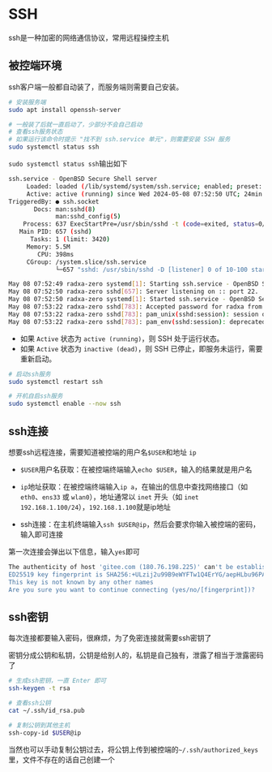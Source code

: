 # SSH

ssh是一种加密的网络通信协议，常用远程操控主机

## 被控端环境

ssh客户端一般都自动装了，而服务端则需要自己安装。

```bash
# 安装服务端
sudo apt install openssh-server

# 一般装了后就一直启动了，少部分不会自己启动
# 查看ssh服务状态
# 如果运行该命令时提示 "找不到 ssh.service 单元"，则需要安装 SSH 服务
sudo systemctl status ssh
```

`sudo systemctl status ssh`输出如下

```bash
ssh.service - OpenBSD Secure Shell server
     Loaded: loaded (/lib/systemd/system/ssh.service; enabled; preset: enabled)
     Active: active (running) since Wed 2024-05-08 07:52:50 UTC; 24min ago
TriggeredBy: ● ssh.socket
       Docs: man:sshd(8)
             man:sshd_config(5)
    Process: 637 ExecStartPre=/usr/sbin/sshd -t (code=exited, status=0/SUCCESS)
   Main PID: 657 (sshd)
      Tasks: 1 (limit: 3420)
     Memory: 5.5M
        CPU: 398ms
     CGroup: /system.slice/ssh.service
             └─657 "sshd: /usr/sbin/sshd -D [listener] 0 of 10-100 startups"

May 08 07:52:49 radxa-zero systemd[1]: Starting ssh.service - OpenBSD Secure Shell server...
May 08 07:52:50 radxa-zero sshd[657]: Server listening on :: port 22.
May 08 07:52:50 radxa-zero systemd[1]: Started ssh.service - OpenBSD Secure Shell server.
May 08 07:53:22 radxa-zero sshd[783]: Accepted password for radxa from 192.168.31.1 port 49474 ssh2
May 08 07:53:22 radxa-zero sshd[783]: pam_unix(sshd:session): session opened for user radxa(uid=1000) by (uid=0)
May 08 07:53:22 radxa-zero sshd[783]: pam_env(sshd:session): deprecated reading of user environment enabled
```

- 如果 `Active` 状态为 `active (running)`，则 SSH 处于运行状态。
- 如果 `Active` 状态为 `inactive (dead)`，则 SSH 已停止，即服务未运行，需要重新启动。

```bash
# 启动ssh服务
sudo systemctl restart ssh

# 开机自启ssh服务
sudo systemctl enable --now ssh
```

## ssh连接

想要ssh远程连接，需要知道被控端的用户名`$USER`和地址 `ip`

- `$USER`用户名获取：在被控端终端输入`echo $USER`，输入的结果就是用户名

- `ip`地址获取：在被控端终端输入`ip a`，在输出的信息中查找网络接口（如 `eth0`、`ens33` 或 `wlan0`），地址通常以 `inet` 开头（如 `inet 192.168.1.100/24`），`192.168.1.100`就是ip地址

- ssh连接：在主机终端输入`ssh $USER@ip`，然后会要求你输入被控端的密码，输入即可连接

第一次连接会弹出以下信息，输入`yes`即可

```bash
The authenticity of host 'gitee.com (180.76.198.225)' can't be established.
ED25519 key fingerprint is SHA256:+ULzij2u99B9eWYFTw1Q4ErYG/aepHLbu96PAUCoV88.
This key is not known by any other names
Are you sure you want to continue connecting (yes/no/[fingerprint])?
```

## ssh密钥

每次连接都要输入密码，很麻烦，为了免密连接就需要ssh密钥了

密钥分成公钥和私钥，公钥是给别人的，私钥是自己独有，泄露了相当于泄露密码了

```bash
# 生成ssh密钥，一直 Enter 即可
ssh-keygen -t rsa

# 查看ssh公钥
cat ~/.ssh/id_rsa.pub

# 复制公钥到其他主机
ssh-copy-id $USER@ip
```

当然也可以手动复制公钥过去，将公钥上传到被控端的`~/.ssh/authorized_keys `里，文件不存在的话自己创建一个
